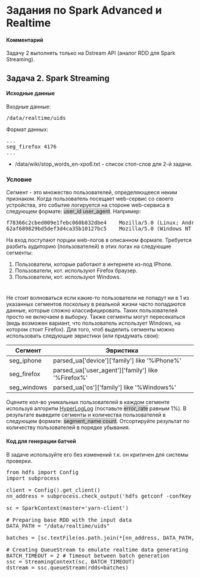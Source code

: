 # Задания по Spark Advanced и Realtime

#### Комментарий

Задачу 2 выполнять только на Dstream API (аналог RDD для Spark Streaming).

## Задача 2. Spark Streaming
#### Исходные данные
Входные данные: <pre>/data/realtime/uids</pre>

Формат данных:
<pre>
...
seg_firefox 4176
...
</pre>

- /data/wiki/stop_words_en-xpo6.txt - список стоп-слов для 2-й задачи.

### Условие  
Сегмент - это множество пользователей, определяющееся неким признаком. Когда пользователь посещает web-сервис со своего устройства, это событие логируется на стороне web-сервиса в следующем формате: <span style="background-color: lightgray;">user_id <tab> user_agent</span>. Например:
<pre>
f78366c2cbed009e1febc060b832dbe4	Mozilla/5.0 (Linux; Android 4.4.2; T1-701u Build/HuaweiMediaPad) AppleWebKit/537.36 (KHTML, like Gecko) Chrome/62.0.3202.73 Safari/537.36
62af689829bd5def3d4ca35b10127bc5	Mozilla/5.0 (Windows NT 6.1; Win64; x64) AppleWebKit/537.36 (KHTML, like Gecko) Chrome/61.0.3163.100 Safari/537.36
</pre>  

На вход поступают порции web-логов в описанном формате. Требуется разбить аудиторию (пользователей) в этих логах на следующие сегменты:

1. Пользователи, которые работают в интернете из-под IPhone.
2. Пользователи, кот. используют Firefox браузер.
3. Пользователи, кот. используют Windows.  
#
Не стоит волноваться если какие-то пользователи не попадут ни в 1 из указанных сегментов поскольку в реальной жизни часто попадаются данные, которые сложно классифицировать. Таких пользователей просто не включаем в выборку.
Также сегменты могут пересекаться (ведь возможен вариант, что пользователь использует Windows, на котором стоит Firefox). Для того, чтоб выделить сегменты можно использовать следующие эвристики (или придумать свои):

| Сегмент       | Эвристика                                           |
|---------------|-----------------------------------------------------|
| seg_iphone    | parsed_ua['device']['family'] like '%iPhone%'       |
| seg_firefox   | parsed_ua['user_agent']['family'] like '%Firefox%'  |
| seg_windows   | parsed_ua['os']['family'] like '%Windows%'          |


Оцените кол-во уникальных пользователей в каждом сегменте используя алгоритм [HyperLogLog](https://github.com/svpcom/hyperloglog) (поставьте <span style="background-color: lightgray;">error_rate</span> равным 1%). 
В результате выведите сегменты и количества пользователей в следующем формате: <span style="background-color: lightgray;">segment_name <tab> count</span>. Отсортируйте результат по количеству пользователей в порядке убывания.

#### Код для генерации батчей

В задаче используйте его без изменений т.к. он критичен для системы проверки.

<pre>
from hdfs import Config
import subprocess

client = Config().get_client()
nn_address = subprocess.check_output('hdfs getconf -confKey dfs.namenode.http-address', shell=True).strip().decode("utf-8")

sc = SparkContext(master='yarn-client')

# Preparing base RDD with the input data
DATA_PATH = "/data/realtime/uids"

batches = [sc.textFile(os.path.join(*[nn_address, DATA_PATH, path])) for path in client.list(DATA_PATH)[:30]]

# Creating QueueStream to emulate realtime data generating
BATCH_TIMEOUT = 2 # Timeout between batch generation
ssc = StreamingContext(sc, BATCH_TIMEOUT)
dstream = ssc.queueStream(rdds=batches)
</pre>

